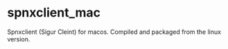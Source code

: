 # spnxclient_mac
Spnxclient (Sigur Cleint) for macos.
Compiled and packaged from the linux version.
